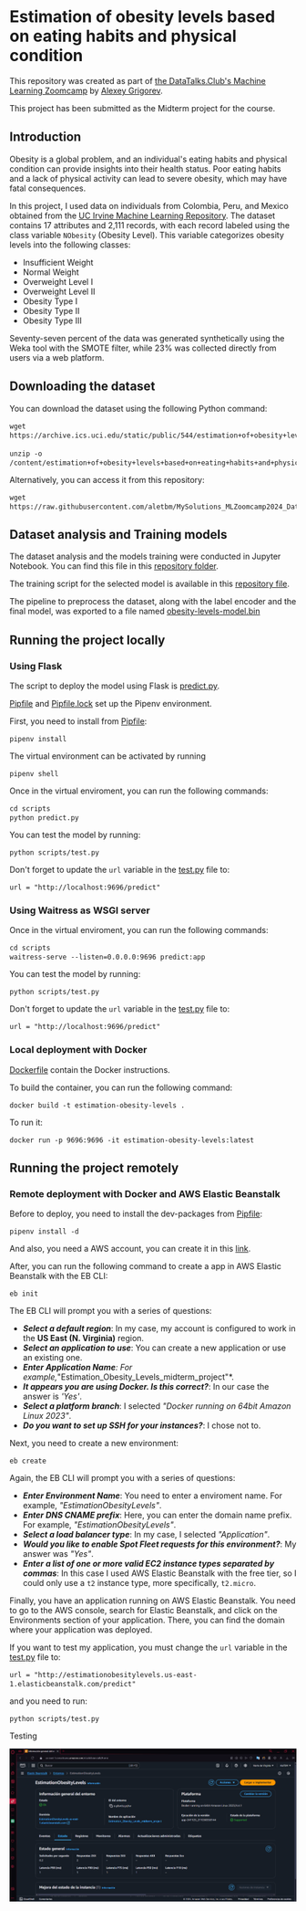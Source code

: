 # Estimation of obesity levels based on eating habits and physical condition

This repository was created as part of [the DataTalks.Club's Machine Learning Zoomcamp](https://github.com/alexeygrigorev) by [Alexey Grigorev](https://github.com/alexeygrigorev).

This project has been submitted as the Midterm project for the course.

## Introduction

Obesity is a global problem, and an individual's eating habits and physical condition can provide insights into their health status. Poor eating habits and a lack of physical activity can lead to severe obesity, which may have fatal consequences.

In this project, I used data on individuals from Colombia, Peru, and Mexico obtained from the [UC Irvine Machine Learning Repository](https://archive.ics.uci.edu/dataset/544/estimation+of+obesity+levels+based+on+eating+habits+and+physical+condition). The dataset contains 17 attributes and 2,111 records, with each record labeled using the class variable `NObesity` (Obesity Level). This variable categorizes obesity levels into the following classes:
+ Insufficient Weight
+ Normal Weight
+ Overweight Level I
+ Overweight Level II
+ Obesity Type I
+ Obesity Type II
+ Obesity Type III

Seventy-seven percent of the data was generated synthetically using the Weka tool with the SMOTE filter, while 23% was collected directly from users via a web platform.

## Downloading the dataset

You can download the dataset using the following Python command:

```
wget https://archive.ics.uci.edu/static/public/544/estimation+of+obesity+levels+based+on+eating+habits+and+physical+condition.zip

unzip -o /content/estimation+of+obesity+levels+based+on+eating+habits+and+physical+condition.zip
```
Alternatively, you can access it from this repository:
```
wget https://raw.githubusercontent.com/aletbm/MySolutions_MLZoomcamp2024_DataTalks.Club/refs/heads/main/Estimation_Obesity_Levels_midterm_project/dataset/ObesityDataSet_raw_and_data_sinthetic.csv
```

## Dataset analysis and Training models

The dataset analysis and the models training were conducted in Jupyter Notebook. You can find this file in this [repository folder](https://github.com/aletbm/MySolutions_MLZoomcamp2024_DataTalks.Club/tree/main/Estimation_Obesity_Levels_midterm_project/analysis).

The training script for the selected model is available in this [repository file](https://github.com/aletbm/MySolutions_MLZoomcamp2024_DataTalks.Club/blob/main/Estimation_Obesity_Levels_midterm_project/scripts/train.py).

The pipeline to preprocess the dataset, along with the label encoder and the final model, was exported to a file named [obesity-levels-model.bin](https://github.com/aletbm/MySolutions_MLZoomcamp2024_DataTalks.Club/blob/main/Estimation_Obesity_Levels_midterm_project/model/obesity-levels-model.bin)

## Running the project locally

### Using Flask

The script to deploy the model using Flask is [predict.py](https://github.com/aletbm/MySolutions_MLZoomcamp2024_DataTalks.Club/blob/main/Estimation_Obesity_Levels_midterm_project/scripts/predict.py).

[Pipfile](https://github.com/aletbm/MySolutions_MLZoomcamp2024_DataTalks.Club/blob/main/Estimation_Obesity_Levels_midterm_project/Pipfile) and [Pipfile.lock](https://github.com/aletbm/MySolutions_MLZoomcamp2024_DataTalks.Club/blob/main/Estimation_Obesity_Levels_midterm_project/Pipfile.lock) set up the Pipenv environment. 

First, you need to install from [Pipfile](https://github.com/aletbm/MySolutions_MLZoomcamp2024_DataTalks.Club/blob/main/Estimation_Obesity_Levels_midterm_project/Pipfile):
```
pipenv install
```
The virtual environment can be activated by running
```
pipenv shell
```
Once in the virtual enviroment, you can run the following commands:
```
cd scripts
python predict.py
```
You can test the model by running:
```
python scripts/test.py
```
Don't forget to update the `url` variable in the [test.py](https://github.com/aletbm/MySolutions_MLZoomcamp2024_DataTalks.Club/blob/main/Estimation_Obesity_Levels_midterm_project/scripts/test.py) file to:
```
url = "http://localhost:9696/predict"
```
### Using Waitress as WSGI server

Once in the virtual enviroment, you can run the following commands:
```
cd scripts
waitress-serve --listen=0.0.0.0:9696 predict:app
```
You can test the model by running:
```
python scripts/test.py
```
Don't forget to update the `url` variable in the [test.py](https://github.com/aletbm/MySolutions_MLZoomcamp2024_DataTalks.Club/blob/main/Estimation_Obesity_Levels_midterm_project/scripts/test.py) file to:
```
url = "http://localhost:9696/predict"
```

### Local deployment with Docker

[Dockerfile](https://github.com/aletbm/MySolutions_MLZoomcamp2024_DataTalks.Club/blob/main/Estimation_Obesity_Levels_midterm_project/Dockerfile) contain the Docker instructions.

To build the container, you can run the following command:
```
docker build -t estimation-obesity-levels .   
```
To run it:
```
docker run -p 9696:9696 -it estimation-obesity-levels:latest
```
## Running the project remotely

### Remote deployment with Docker and AWS Elastic Beanstalk

Before to deploy, you need to install the dev-packages from [Pipfile](https://github.com/aletbm/MySolutions_MLZoomcamp2024_DataTalks.Club/blob/main/Estimation_Obesity_Levels_midterm_project/Pipfile):
```
pipenv install -d
```
And also, you need a AWS account, you can create it in this [link](https://signin.aws.amazon.com/signup?request_type=register).

After, you can run the following command to create a app in AWS Elastic Beanstalk with the EB CLI:
```
eb init
```
The EB CLI will prompt you with a series of questions:
+ ***Select a default region***: In my case, my account is configured to work in the **US East (N. Virginia)** region.
+ ***Select an application to use***: You can create a new application or use an existing one.
+ ***Enter Application Name**: For example,*"Estimation_Obesity_Levels_midterm_project"*.
+ ***It appears you are using Docker. Is this correct?***: In our case the answer is *'Yes'*.
+ ***Select a platform branch***: I selected *"Docker running on 64bit Amazon Linux 2023"*.
+ ***Do you want to set up SSH for your instances?***: I chose not to.

Next, you need to create a new environment:
```
eb create
```
Again, the EB CLI will prompt you with a series of questions:
+ ***Enter Environment Name***: You need to enter a enviroment name. For example, *"EstimationObesityLevels"*.
+ ***Enter DNS CNAME prefix***: Here, you can enter the domain name prefix. For example, *"EstimationObesityLevels"*.
+ ***Select a load balancer type***: In my case, I selected *"Application"*.
+ ***Would you like to enable Spot Fleet requests for this environment?***: My answer was *"Yes"*.
+ ***Enter a list of one or more valid EC2 instance types separated by commas***:
In this case I used AWS Elastic Beanstalk with the free tier, so I could only use a `t2` instance type, more specifically, `t2.micro`.

Finally, you have an application running on AWS Elastic Beanstalk. You need to go to the AWS console, search for Elastic Beanstalk, and click on the Environments section of your application. There, you can find the domain where your application was deployed. 

If you want to test my application, you must change the `url` variable in the [test.py](https://github.com/aletbm/MySolutions_MLZoomcamp2024_DataTalks.Club/blob/main/Estimation_Obesity_Levels_midterm_project/scripts/test.py) file to:
```
url = "http://estimationobesitylevels.us-east-1.elasticbeanstalk.com/predict"
```
and you need to run:

```
python scripts/test.py
```

Testing

![aws](src\aws.gif)



